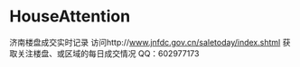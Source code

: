 # HouseAttention
济南楼盘成交实时记录
访问http://www.jnfdc.gov.cn/saletoday/index.shtml 获取关注楼盘、或区域的每日成交情况
QQ：602977173
